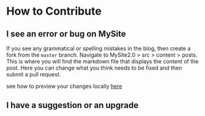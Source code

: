 # How to Contribute

 
## I see an error or bug on MySite

If you see any grammatical or spelling mistakes in the blog, then create a fork from the `master` branch. Navigate to MySite2.0 > src > content > posts. This is where you will find the markdown file that displays the content of the post. Here you can change what you think needs to be fixed and then submit a pull request.

see how to preview your changes locally [here](/src/README.md)


## I have a suggestion or an upgrade

